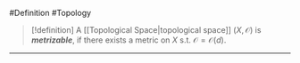#Definition #Topology 

> [!definition]
> A [[Topological Space|topological space]] $(X,\mathcal{ O})$ is ***metrizable***, if there exists a metric on $X$ s.t. $\mathcal{ O}=\mathcal{ O}(d)$.
---

